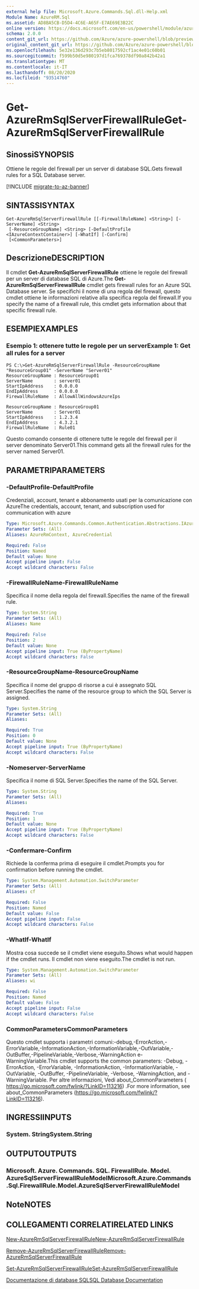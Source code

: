 ```yaml
---
external help file: Microsoft.Azure.Commands.Sql.dll-Help.xml
Module Name: AzureRM.Sql
ms.assetid: AD8BA5CB-D5D4-4C6E-A65F-E7AE69E3B22C
online version: https://docs.microsoft.com/en-us/powershell/module/azurerm.sql/get-azurermsqlserverfirewallrule
schema: 2.0.0
content_git_url: https://github.com/Azure/azure-powershell/blob/preview/src/ResourceManager/Sql/Commands.Sql/help/Get-AzureRmSqlServerFirewallRule.md
original_content_git_url: https://github.com/Azure/azure-powershell/blob/preview/src/ResourceManager/Sql/Commands.Sql/help/Get-AzureRmSqlServerFirewallRule.md
ms.openlocfilehash: 5e32e136d293c7b5eb8017592cf1ac4e01c60b01
ms.sourcegitcommit: f599b50d5e980197d1fca769378df90a842b42a1
ms.translationtype: MT
ms.contentlocale: it-IT
ms.lasthandoff: 08/20/2020
ms.locfileid: "93514760"
---
```

# <span data-ttu-id="1d4d9-101">Get-AzureRmSqlServerFirewallRule</span><span class="sxs-lookup"><span data-stu-id="1d4d9-101">Get-AzureRmSqlServerFirewallRule</span></span>

## <span data-ttu-id="1d4d9-102">Sinossi</span><span class="sxs-lookup"><span data-stu-id="1d4d9-102">SYNOPSIS</span></span>
<span data-ttu-id="1d4d9-103">Ottiene le regole del firewall per un server di database SQL.</span><span class="sxs-lookup"><span data-stu-id="1d4d9-103">Gets firewall rules for a SQL Database server.</span></span>

[!INCLUDE [migrate-to-az-banner](../../includes/migrate-to-az-banner.md)]

## <span data-ttu-id="1d4d9-104">SINTASSI</span><span class="sxs-lookup"><span data-stu-id="1d4d9-104">SYNTAX</span></span>

```
Get-AzureRmSqlServerFirewallRule [[-FirewallRuleName] <String>] [-ServerName] <String>
 [-ResourceGroupName] <String> [-DefaultProfile <IAzureContextContainer>] [-WhatIf] [-Confirm]
 [<CommonParameters>]
```

## <span data-ttu-id="1d4d9-105">Descrizione</span><span class="sxs-lookup"><span data-stu-id="1d4d9-105">DESCRIPTION</span></span>
<span data-ttu-id="1d4d9-106">Il cmdlet **Get-AzureRmSqlServerFirewallRule** ottiene le regole del firewall per un server di database SQL di Azure.</span><span class="sxs-lookup"><span data-stu-id="1d4d9-106">The **Get-AzureRmSqlServerFirewallRule** cmdlet gets firewall rules for an Azure SQL Database server.</span></span>
<span data-ttu-id="1d4d9-107">Se specifichi il nome di una regola del firewall, questo cmdlet ottiene le informazioni relative alla specifica regola del firewall.</span><span class="sxs-lookup"><span data-stu-id="1d4d9-107">If you specify the name of a firewall rule, this cmdlet gets information about that specific firewall rule.</span></span>

## <span data-ttu-id="1d4d9-108">ESEMPI</span><span class="sxs-lookup"><span data-stu-id="1d4d9-108">EXAMPLES</span></span>

### <span data-ttu-id="1d4d9-109">Esempio 1: ottenere tutte le regole per un server</span><span class="sxs-lookup"><span data-stu-id="1d4d9-109">Example 1: Get all rules for a server</span></span>
```
PS C:\>Get-AzureRmSqlServerFirewallRule -ResourceGroupName "ResourceGroup01" -ServerName "Server01"
ResourceGroupName : ResourceGroup01
ServerName        : server01
StartIpAddress    : 0.0.0.0
EndIpAddress      : 0.0.0.0
FirewallRuleName  : AllowAllWindowsAzureIps

ResourceGroupName : ResourceGroup01
ServerName        : Server01
StartIpAddress    : 1.2.3.4
EndIpAddress      : 4.3.2.1
FirewallRuleName  : Rule01
```

<span data-ttu-id="1d4d9-110">Questo comando consente di ottenere tutte le regole del firewall per il server denominato Server01.</span><span class="sxs-lookup"><span data-stu-id="1d4d9-110">This command gets all the firewall rules for the server named Server01.</span></span>

## <span data-ttu-id="1d4d9-111">PARAMETRI</span><span class="sxs-lookup"><span data-stu-id="1d4d9-111">PARAMETERS</span></span>

### <span data-ttu-id="1d4d9-112">-DefaultProfile</span><span class="sxs-lookup"><span data-stu-id="1d4d9-112">-DefaultProfile</span></span>
<span data-ttu-id="1d4d9-113">Credenziali, account, tenant e abbonamento usati per la comunicazione con Azure</span><span class="sxs-lookup"><span data-stu-id="1d4d9-113">The credentials, account, tenant, and subscription used for communication with azure</span></span>

```yaml
Type: Microsoft.Azure.Commands.Common.Authentication.Abstractions.IAzureContextContainer
Parameter Sets: (All)
Aliases: AzureRmContext, AzureCredential

Required: False
Position: Named
Default value: None
Accept pipeline input: False
Accept wildcard characters: False
```

### <span data-ttu-id="1d4d9-114">-FirewallRuleName</span><span class="sxs-lookup"><span data-stu-id="1d4d9-114">-FirewallRuleName</span></span>
<span data-ttu-id="1d4d9-115">Specifica il nome della regola del firewall.</span><span class="sxs-lookup"><span data-stu-id="1d4d9-115">Specifies the name of the firewall rule.</span></span>

```yaml
Type: System.String
Parameter Sets: (All)
Aliases: Name

Required: False
Position: 2
Default value: None
Accept pipeline input: True (ByPropertyName)
Accept wildcard characters: False
```

### <span data-ttu-id="1d4d9-116">-ResourceGroupName</span><span class="sxs-lookup"><span data-stu-id="1d4d9-116">-ResourceGroupName</span></span>
<span data-ttu-id="1d4d9-117">Specifica il nome del gruppo di risorse a cui è assegnato SQL Server.</span><span class="sxs-lookup"><span data-stu-id="1d4d9-117">Specifies the name of the resource group to which the SQL Server is assigned.</span></span>

```yaml
Type: System.String
Parameter Sets: (All)
Aliases:

Required: True
Position: 0
Default value: None
Accept pipeline input: True (ByPropertyName)
Accept wildcard characters: False
```

### <span data-ttu-id="1d4d9-118">-Nomeserver</span><span class="sxs-lookup"><span data-stu-id="1d4d9-118">-ServerName</span></span>
<span data-ttu-id="1d4d9-119">Specifica il nome di SQL Server.</span><span class="sxs-lookup"><span data-stu-id="1d4d9-119">Specifies the name of the SQL Server.</span></span>

```yaml
Type: System.String
Parameter Sets: (All)
Aliases:

Required: True
Position: 1
Default value: None
Accept pipeline input: True (ByPropertyName)
Accept wildcard characters: False
```

### <span data-ttu-id="1d4d9-120">-Confermare</span><span class="sxs-lookup"><span data-stu-id="1d4d9-120">-Confirm</span></span>
<span data-ttu-id="1d4d9-121">Richiede la conferma prima di eseguire il cmdlet.</span><span class="sxs-lookup"><span data-stu-id="1d4d9-121">Prompts you for confirmation before running the cmdlet.</span></span>

```yaml
Type: System.Management.Automation.SwitchParameter
Parameter Sets: (All)
Aliases: cf

Required: False
Position: Named
Default value: False
Accept pipeline input: False
Accept wildcard characters: False
```

### <span data-ttu-id="1d4d9-122">-WhatIf</span><span class="sxs-lookup"><span data-stu-id="1d4d9-122">-WhatIf</span></span>
<span data-ttu-id="1d4d9-123">Mostra cosa succede se il cmdlet viene eseguito.</span><span class="sxs-lookup"><span data-stu-id="1d4d9-123">Shows what would happen if the cmdlet runs.</span></span>
<span data-ttu-id="1d4d9-124">Il cmdlet non viene eseguito.</span><span class="sxs-lookup"><span data-stu-id="1d4d9-124">The cmdlet is not run.</span></span>

```yaml
Type: System.Management.Automation.SwitchParameter
Parameter Sets: (All)
Aliases: wi

Required: False
Position: Named
Default value: False
Accept pipeline input: False
Accept wildcard characters: False
```

### <span data-ttu-id="1d4d9-125">CommonParameters</span><span class="sxs-lookup"><span data-stu-id="1d4d9-125">CommonParameters</span></span>
<span data-ttu-id="1d4d9-126">Questo cmdlet supporta i parametri comuni:-debug,-ErrorAction,-ErrorVariable,-InformationAction,-InformationVariable,-OutVariable,-OutBuffer,-PipelineVariable,-Verbose,-WarningAction e-WarningVariable.</span><span class="sxs-lookup"><span data-stu-id="1d4d9-126">This cmdlet supports the common parameters: -Debug, -ErrorAction, -ErrorVariable, -InformationAction, -InformationVariable, -OutVariable, -OutBuffer, -PipelineVariable, -Verbose, -WarningAction, and -WarningVariable.</span></span> <span data-ttu-id="1d4d9-127">Per altre informazioni, Vedi about_CommonParameters ( https://go.microsoft.com/fwlink/?LinkID=113216) .</span><span class="sxs-lookup"><span data-stu-id="1d4d9-127">For more information, see about_CommonParameters (https://go.microsoft.com/fwlink/?LinkID=113216).</span></span>

## <span data-ttu-id="1d4d9-128">INGRESSI</span><span class="sxs-lookup"><span data-stu-id="1d4d9-128">INPUTS</span></span>

### <span data-ttu-id="1d4d9-129">System. String</span><span class="sxs-lookup"><span data-stu-id="1d4d9-129">System.String</span></span>

## <span data-ttu-id="1d4d9-130">OUTPUT</span><span class="sxs-lookup"><span data-stu-id="1d4d9-130">OUTPUTS</span></span>

### <span data-ttu-id="1d4d9-131">Microsoft. Azure. Commands. SQL. FirewallRule. Model. AzureSqlServerFirewallRuleModel</span><span class="sxs-lookup"><span data-stu-id="1d4d9-131">Microsoft.Azure.Commands.Sql.FirewallRule.Model.AzureSqlServerFirewallRuleModel</span></span>

## <span data-ttu-id="1d4d9-132">Note</span><span class="sxs-lookup"><span data-stu-id="1d4d9-132">NOTES</span></span>

## <span data-ttu-id="1d4d9-133">COLLEGAMENTI CORRELATI</span><span class="sxs-lookup"><span data-stu-id="1d4d9-133">RELATED LINKS</span></span>

[<span data-ttu-id="1d4d9-134">New-AzureRmSqlServerFirewallRule</span><span class="sxs-lookup"><span data-stu-id="1d4d9-134">New-AzureRmSqlServerFirewallRule</span></span>](./New-AzureRmSqlServerFirewallRule.md)

[<span data-ttu-id="1d4d9-135">Remove-AzureRmSqlServerFirewallRule</span><span class="sxs-lookup"><span data-stu-id="1d4d9-135">Remove-AzureRmSqlServerFirewallRule</span></span>](./Remove-AzureRmSqlServerFirewallRule.md)

[<span data-ttu-id="1d4d9-136">Set-AzureRmSqlServerFirewallRule</span><span class="sxs-lookup"><span data-stu-id="1d4d9-136">Set-AzureRmSqlServerFirewallRule</span></span>](./Set-AzureRmSqlServerFirewallRule.md)

[<span data-ttu-id="1d4d9-137">Documentazione di database SQL</span><span class="sxs-lookup"><span data-stu-id="1d4d9-137">SQL Database Documentation</span></span>](https://docs.microsoft.com/azure/sql-database/)


